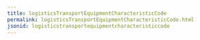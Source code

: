 ```yaml
---
title: logisticsTransportEquipmentCharacteristicCode
permalink: logisticsTransportEquipmentCharacteristicCode.html
jsonid: logisticstransportequipmentcharacteristiccode
---
```

